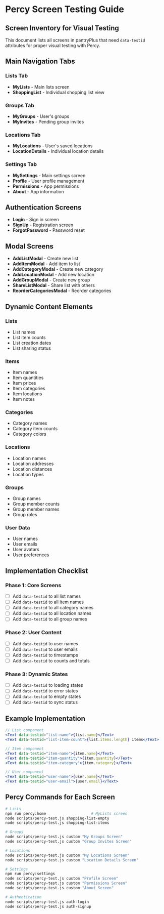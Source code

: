 # Percy Screen Testing Guide

## Screen Inventory for Visual Testing

This document lists all screens in pantryPlus that need `data-testid` attributes for proper visual testing with Percy.

## Main Navigation Tabs

### Lists Tab
- **MyLists** - Main lists screen
- **ShoppingList** - Individual shopping list view

### Groups Tab  
- **MyGroups** - User's groups
- **MyInvites** - Pending group invites

### Locations Tab
- **MyLocations** - User's saved locations
- **LocationDetails** - Individual location details

### Settings Tab
- **MySettings** - Main settings screen
- **Profile** - User profile management
- **Permissions** - App permissions
- **About** - App information

## Authentication Screens
- **Login** - Sign in screen
- **SignUp** - Registration screen
- **ForgotPassword** - Password reset

## Modal Screens
- **AddListModal** - Create new list
- **AddItemModal** - Add item to list
- **AddCategoryModal** - Create new category
- **AddLocationModal** - Add new location
- **AddGroupModal** - Create new group
- **ShareListModal** - Share list with others
- **ReorderCategoriesModal** - Reorder categories

## Dynamic Content Elements

### Lists
- List names
- List item counts
- List creation dates
- List sharing status

### Items
- Item names
- Item quantities
- Item prices
- Item categories
- Item locations
- Item notes

### Categories
- Category names
- Category item counts
- Category colors

### Locations
- Location names
- Location addresses
- Location distances
- Location types

### Groups
- Group names
- Group member counts
- Group member names
- Group roles

### User Data
- User names
- User emails
- User avatars
- User preferences

## Implementation Checklist

### Phase 1: Core Screens
- [ ] Add `data-testid` to all list names
- [ ] Add `data-testid` to all item names
- [ ] Add `data-testid` to all category names
- [ ] Add `data-testid` to all location names
- [ ] Add `data-testid` to all group names

### Phase 2: User Content
- [ ] Add `data-testid` to user names
- [ ] Add `data-testid` to user emails
- [ ] Add `data-testid` to timestamps
- [ ] Add `data-testid` to counts and totals

### Phase 3: Dynamic States
- [ ] Add `data-testid` to loading states
- [ ] Add `data-testid` to error states
- [ ] Add `data-testid` to empty states
- [ ] Add `data-testid` to sync status

## Example Implementation

```jsx
// List component
<Text data-testid="list-name">{list.name}</Text>
<Text data-testid="list-item-count">{list.items.length} items</Text>

// Item component  
<Text data-testid="item-name">{item.name}</Text>
<Text data-testid="item-quantity">{item.quantity}</Text>
<Text data-testid="item-category">{item.category}</Text>

// User component
<Text data-testid="user-name">{user.name}</Text>
<Text data-testid="user-email">{user.email}</Text>
```

## Percy Commands for Each Screen

```bash
# Lists
npm run percy:home                    # MyLists screen
node scripts/percy-test.js shopping-list-empty
node scripts/percy-test.js shopping-list-items

# Groups
node scripts/percy-test.js custom "My Groups Screen"
node scripts/percy-test.js custom "Group Invites Screen"

# Locations  
node scripts/percy-test.js custom "My Locations Screen"
node scripts/percy-test.js custom "Location Details Screen"

# Settings
npm run percy:settings
node scripts/percy-test.js custom "Profile Screen"
node scripts/percy-test.js custom "Permissions Screen"
node scripts/percy-test.js custom "About Screen"

# Authentication
node scripts/percy-test.js auth-login
node scripts/percy-test.js auth-signup
``` 
